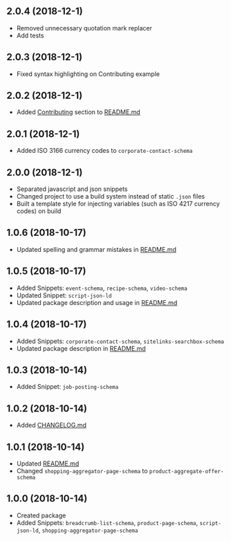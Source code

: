 <a name="2.0.4"></a>

## 2.0.4 (2018-12-1)

* Removed unnecessary quotation mark replacer
* Add tests

<a name="2.0.3"></a>

## 2.0.3 (2018-12-1)

* Fixed syntax highlighting on Contributing example

<a name="2.0.2"></a>

## 2.0.2 (2018-12-1)

* Added [Contributing](README.md#Contributing) section to [README.md](README.md)

<a name="2.0.1"></a>

## 2.0.1 (2018-12-1)

* Added ISO 3166 currency codes to `corporate-contact-schema`

<a name="2.0.0"></a>

## 2.0.0 (2018-12-1)

* Separated javascript and json snippets
* Changed project to use a build system instead of static `.json` files
* Built a template style for injecting variables (such as ISO 4217 currency codes) on build

<a name="1.0.6"></a>

## 1.0.6 (2018-10-17)

* Updated spelling and grammar mistakes in [README.md](README.md)

<a name="1.0.5"></a>

## 1.0.5 (2018-10-17)

* Added Snippets: `event-schema`, `recipe-schema`, `video-schema`
* Updated Snippet: `script-json-ld`
* Updated package description and usage in [README.md](README.md)

<a name="1.0.4"></a>

## 1.0.4 (2018-10-17)

* Added Snippets: `corporate-contact-schema`, `sitelinks-searchbox-schema`
* Updated package description in [README.md](README.md)

<a name="1.0.3"></a>

## 1.0.3 (2018-10-14)

* Added Snippet: `job-posting-schema`

<a name="1.0.2"></a>

## 1.0.2 (2018-10-14)

* Added [CHANGELOG.md](CHANGELOG.md)

<a name="1.0.1"></a>

## 1.0.1 (2018-10-14)

* Updated [README.md](README.md)
* Changed `shopping-aggregator-page-schema` to `product-aggregate-offer-schema`

<a name="1.0.0"></a>

## 1.0.0 (2018-10-14)

* Created package
* Added Snippets: `breadcrumb-list-schema`, `product-page-schema`, `script-json-ld`, `shopping-aggregator-page-schema`